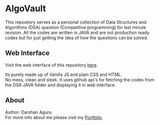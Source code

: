 # AlgoVault
This repository serves as a personal collection of Data Structures and Algorithms (DSA) question (Competitive programming) for last minute revision.
All the codes are written in JAVA and are not production ready codes but for just getting the idea of how the quesitons can be solved.

## Web Interface
Visit the web interface of this repository [here](https://www.github.com/DarshanAguru/DSA/).

Its purely made up of Vanilla JS and plain CSS and HTML.\
No mess, clean and sleek. It uses github api's for fetching the codes from the DSA JAVA folder and displaying it in web interface.

## About
Author: Darshan Aguru\
For more info about me please visit my [Portfolio](https://www.agurudarshan.techportfolio).
